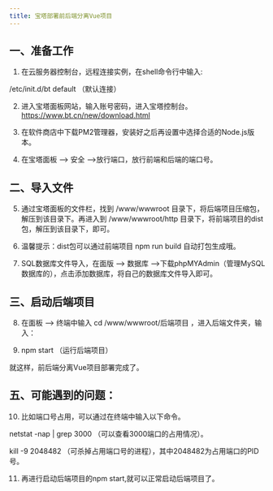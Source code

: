 ```yaml
---
title: 宝塔部署前后端分离Vue项目
---
```

## 一、准备工作

1. 在云服务器控制台，远程连接实例，在shell命令行中输入:

/etc/init.d/bt default （默认连接）

2. 进入宝塔面板网站，输入账号密码，进入宝塔控制台。https://www.bt.cn/new/download.html

3. 在软件商店中下载PM2管理器，安装好之后再设置中选择合适的Node.js版本。

4. 在宝塔面板 --> 安全 -->放行端口，放行前端和后端的端口号。

## 二、导入文件

5. 通过宝塔面板的文件栏，找到 /www/wwwroot 目录下，将后端项目压缩包，解压到该目录下。再进入到 /www/wwwroot/http 目录下，将前端项目的dist包，解压到该目录下，即可。

6. 温馨提示：dist包可以通过前端项目 npm run build 自动打包生成哦。

7. SQL数据库文件导入，在面版 --> 数据库 -->下载phpMYAdmin（管理MySQL数据库的），点击添加数据库，将自己的数据库文件导入即可。

## 三、启动后端项目 

8. 在面板 --> 终端中输入 cd /www/wwwroot/后端项目 ，进入后端文件夹，输入：

9. npm start  （运行后端项目）

  就这样，前后端分离Vue项目部署完成了。


## 五、可能遇到的问题：

10. 比如端口号占用，可以通过在终端中输入以下命令。

netstat -nap | grep 3000 （可以查看3000端口的占用情况）。

 kill -9 2048482 （可杀掉占用端口号的进程），其中2048482为占用端口的PID号。

 11. 再进行启动后端项目的npm start,就可以正常启动后端项目了。



